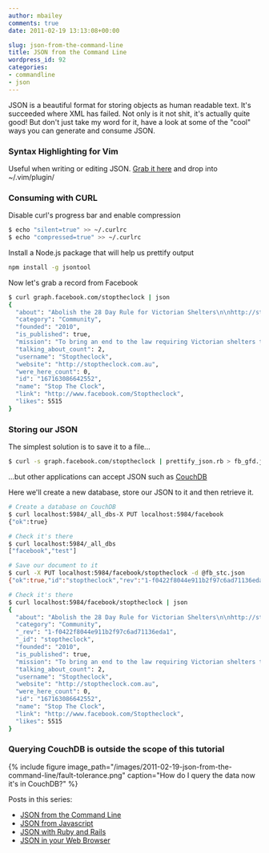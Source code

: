 ```yaml
---
author: mbailey
comments: true
date: 2011-02-19 13:13:08+00:00

slug: json-from-the-command-line
title: JSON from the Command Line
wordpress_id: 92
categories:
- commandline
- json
---
```


JSON is a beautiful format for storing objects as human readable text. It's
succeeded where XML has failed. Not only is it not shit, it's actually quite
good! But don't just take my word for it, have a look at some of the "cool"
ways you can generate and consume JSON.


### Syntax Highlighting for Vim

Useful when writing or editing JSON. [Grab it here](http://www.vim.org/scripts/script.php?script_id=1945) and drop into ~/.vim/plugin/


### Consuming with CURL

Disable curl's progress bar and enable compression

```bash
$ echo "silent=true" >> ~/.curlrc
$ echo "compressed=true" >> ~/.curlrc
```

Install a Node.js package that will help us prettify output

```bash
npm install -g jsontool
```

Now let's grab a record from Facebook

```bash
$ curl graph.facebook.com/stoptheclock | json
{
  "about": "Abolish the 28 Day Rule for Victorian Shelters\n\nhttp://stoptheclock.com.au\n\ninfo@stoptheclock.com.au",
  "category": "Community",
  "founded": "2010",
  "is_published": true,
  "mission": "To bring an end to the law requiring Victorian shelters to kill healthy adoptable cats and dogs after four weeks.",
  "talking_about_count": 2,
  "username": "Stoptheclock",
  "website": "http://stoptheclock.com.au",
  "were_here_count": 0,
  "id": "167163086642552",
  "name": "Stop The Clock",
  "link": "http://www.facebook.com/Stoptheclock",
  "likes": 5515
}
```


### Storing our JSON

The simplest solution is to save it to a file...

```bash
$ curl -s graph.facebook.com/stoptheclock | prettify_json.rb > fb_gfd.json
```

...but other applications can accept JSON such as [CouchDB](http://couchdb.apache.org/)

Here we'll create a new database, store our JSON to it and then retrieve it.

```bash
# Create a database on CouchDB
$ curl localhost:5984/_all_dbs-X PUT localhost:5984/facebook
{"ok":true}

# Check it's there
$ curl localhost:5984/_all_dbs
["facebook","test"]

# Save our document to it
$ curl -X PUT localhost:5984/facebook/stoptheclock -d @fb_stc.json
{"ok":true,"id":"stoptheclock","rev":"1-f0422f8044e911b2f97c6ad71136eda1"}

# Check it's there
$ curl localhost:5984/facebook/stoptheclock | json
{
  "about": "Abolish the 28 Day Rule for Victorian Shelters\n\nhttp://stoptheclock.com.au\n\ninfo@stoptheclock.com.au",
  "category": "Community",
  "_rev": "1-f0422f8044e911b2f97c6ad71136eda1",
  "_id": "stoptheclock",
  "founded": "2010",
  "is_published": true,
  "mission": "To bring an end to the law requiring Victorian shelters to kill healthy adoptable cats and dogs after four weeks.",
  "talking_about_count": 2,
  "username": "Stoptheclock",
  "website": "http://stoptheclock.com.au",
  "were_here_count": 0,
  "id": "167163086642552",
  "name": "Stop The Clock",
  "link": "http://www.facebook.com/Stoptheclock",
  "likes": 5515
}
```


### Querying CouchDB is outside the scope of this tutorial

{% 
  include figure
  image_path="/images/2011-02-19-json-from-the-command-line/fault-tolerance.png"
  caption="How do I query the data now it's in CouchDB?"
%}


Posts in this series:

  * [JSON from the Command Line](/2011/02/json-from-the-command-line/)
  * [JSON from Javascript](/2011/02/json-from-javascript/)
  * [JSON with Ruby and Rails](/2011/02/json-with-ruby-and-rails/)
  * [JSON in your Web Browser](/2011/02/json-in-your-web-browser/)
